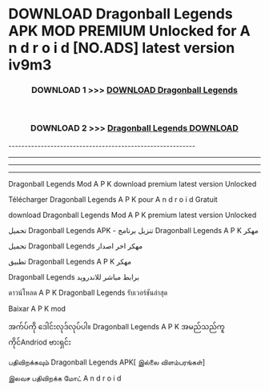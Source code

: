 # DOWNLOAD Dragonball Legends  APK MOD PREMIUM Unlocked for A n d r o i d [NO.ADS] latest version iv9m3 



<div align="center">

<h3>DOWNLOAD 1 >>> <a href="https://getmod2.web.app/?judul=Dragonball Legends ">DOWNLOAD Dragonball Legends </a></h3><br>

<h3>DOWNLOAD 2 >>> <a href="https://getmod2.web.app/?judul=Dragonball Legends ">Dragonball Legends  DOWNLOAD </a></h3>

</div>
----------------------------------------------------------

----------------------------------------------------------

----------------------------------------------------------

----------------------------------------------------------

Dragonball Legends  Mod A P K download premium latest version Unlocked

Télécharger Dragonball Legends  A P K pour A n d r o i d Gratuit

download Dragonball Legends  Mod A P K premium latest version Unlocked

تحميل Dragonball Legends  APK - تنزيل برنامج Dragonball Legends  A P K مهكر

تحميل Dragonball Legends  مهكر اخر اصدار

تطبيق Dragonball Legends  A P K مهكر

Dragonball Legends  برابط مباشر للاندرويد

ดาวน์โหลด A P K Dragonball Legends  รับเวอร์ชันล่าสุด

Baixar A P K mod

အက်ပ်ကို ဒေါင်းလုဒ်လုပ်ပါ။ Dragonball Legends  A P K အမည်သည်ကူကိုင်Andriod ဗားရှင်း

பதிவிறக்கவும் Dragonball Legends  APK[ இல்லை விளம்பரங்கள்] 
 
இலவச பதிவிறக்க மோட் A n d r o i d



